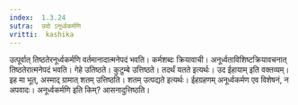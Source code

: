 ```yaml
---
index:  1.3.24
sutra:  उदो ऽनूर्ध्वकर्मणि
vritti:  kashika 
---
```


उत्पूर्वात् तिष्ठतेरनूर्ध्वकर्मणि वर्तमानादात्मनेपदं भवति। कर्मशब्दः क्रियावाची। अनूर्ध्वताविशिष्टक्रियावचनात् तिष्ठतेरात्मनेपदं भवति। गेहे उतिष्ठते। कुटुम्बे उत्तिष्ठते। तदर्थं यतते इत्यर्थः। उद ईहायाम् इति वक्तव्यम्। इह मा भूत्, अस्माद् ग्रामात् शतम् उत्तिष्ठति। शतम् उत्पद्यते इत्यर्थः। ईहग्रहणम् अनूर्ध्वकर्मण एव विशेषनं, न अपवादः। अनूर्ध्वकर्मणि इति किम्? आसनादुत्तिष्ठति।

